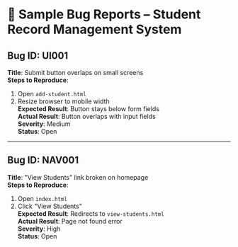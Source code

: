 # 🐞 Sample Bug Reports – Student Record Management System

## Bug ID: UI001
**Title**: Submit button overlaps on small screens  
**Steps to Reproduce**:
1. Open `add-student.html`  
2. Resize browser to mobile width  
**Expected Result**: Button stays below form fields  
**Actual Result**: Button overlaps with input fields  
**Severity**: Medium  
**Status**: Open  

---

## Bug ID: NAV001  
**Title**: "View Students" link broken on homepage  
**Steps to Reproduce**:
1. Open `index.html`  
2. Click "View Students"  
**Expected Result**: Redirects to `view-students.html`  
**Actual Result**: Page not found error  
**Severity**: High  
**Status**: Open  
